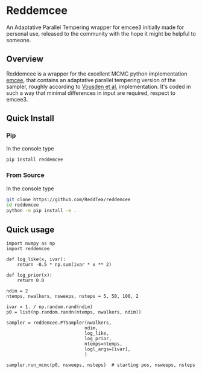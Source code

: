 # Reddemcee

An Adaptative Parallel Tempering wrapper for emcee3 initially made for personal use, released to the community with the hope it might be helpful to someone.


## Overview
Reddemcee is a wrapper for the excellent MCMC python implementation [emcee](https://arxiv.org/abs/1202.3665), that contains an adaptative parallel tempering version of the sampler, roughly according to [Vousden et al.](https://arxiv.org/abs/1501.05823) implementation.
It's coded in such a way that minimal differences in input are required, respect to emcee3.


## Quick Install

### Pip
In the console type
```sh
pip install reddemcee
```

### From Source
In the console type
```sh
git clone https://github.com/ReddTea/reddemcee
cd reddemcee
python -m pip install -e .
```

## Quick usage
```
import numpy as np
import reddemcee

def log_like(x, ivar):
    return -0.5 * np.sum(ivar * x ** 2)

def log_prior(x):
    return 0.0

ndim = 2
ntemps, nwalkers, nsweeps, nsteps = 5, 50, 100, 2

ivar = 1. / np.random.rand(ndim)
p0 = list(np.random.randn(ntemps, nwalkers, ndim))

sampler = reddemcee.PTSampler(nwalkers,
                             ndim,
                             log_like,
                             log_prior,
                             ntemps=ntemps,
                             logl_args=[ivar],
                             )
                             
sampler.run_mcmc(p0, nsweeps, nsteps)  # starting pos, nsweeps, nsteps
```